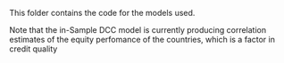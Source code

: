 This folder contains the code for the models used.

Note that the in-Sample DCC model is currently producing correlation estimates of the equity perfomance of the countries,
which is a factor in credit quality
